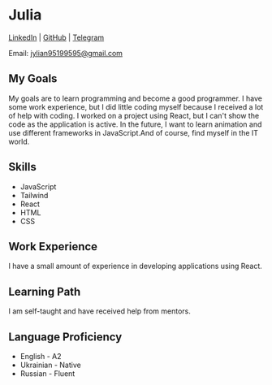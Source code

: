 # Julia

[LinkedIn](https://www.linkedin.com/in/julia-nabokova-67936320a/) | [GitHub](https://github.com/Julia-N5) | [Telegram](https://t.me/Battery_28)

Email: jylian95199595@gmail.com

## My Goals

My goals are to learn programming and become a good programmer. I have some work experience, but I did little coding myself because I received a lot of help with coding. I worked on a project using React, but I can't show the code as the application is active. In the future, I want to learn animation and use different frameworks in JavaScript.And of course, find myself in the IT world.

## Skills

- JavaScript
- Tailwind
- React
- HTML
- CSS

## Work Experience

I have a small amount of experience in developing applications using React.

## Learning Path

I am self-taught and have received help from mentors.

## Language Proficiency

- English - A2
- Ukrainian - Native
- Russian - Fluent

